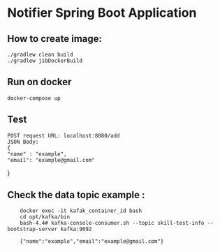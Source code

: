 # Notifier Spring Boot Application

## How to create image:
	./gradlew clean build
	./gradlew jibDockerBuild


## Run on docker
	docker-compose up
	
## Test
	POST request URL: localhost:8080/add
	JSON Body:
	{
	"name" : "example",
	"email": "example@gmail.com"
}

## Check the data topic example :
		docker exec -it kafak_container_id bash
		cd opt/kafka/bin
		bash-4.4# kafka-console-consumer.sh --topic skill-test-info --bootstrap-server kafka:9092
		
		{"name":"example","email":"example@gmail.com"}
	
